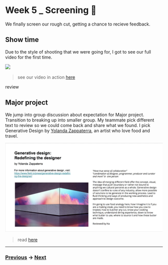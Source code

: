 # Week 5 _ Screening :star_struck:

We finally screen our rough cut, getting a chance to recieve feedback. 

## Show time

Due to the style of shooting that we were going for, I got to see our full video for the first time. 

![](https://j.gifs.com/vl1lAL.gif)

> see our video in action [here](https://youtu.be/leyVlwvDqNM)

review 

## Major project

We jump into group discussion about expectation for Major project. Transition to breaking up into smaller group. My teammate pick different text to review so we could come back and share what we found. I pick Generative Design by [Yolanda Zappaterra](https://yolandazappaterra.wordpress.com/), an artist who love food and travel. 

![](GenerativeDesign.JPG)

> read [here](http://digbeyond.com/readme/view.php?id=55&course=Code%20Words)


-------------------------------------------------
### [Previous](https://github.com/napasornc/c0dew0rd/tree/master/week%2004) -> [Next](https://github.com/napasornc/c0dew0rd/tree/master/week%2006.1) 





 
